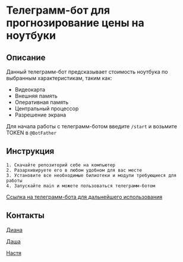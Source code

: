 # Телеграмм-бот для прогнозирование цены на ноутбуки
## Описание

Данный телеграмм-бот предсказывает стоимость ноутбука по выбранным характеристикам, таким как:

*  Видеокарта
*  Внешняя память
*  Оперативная память
*  Центральный процессор
*  Разрешение экрана

Для начала работы с телеграмм-ботом введите `/start` и возьмите TOKEN в `@BotFather`

## Инструкция
````
1. Скачайте репозиторий себе на компьютер
2. Разархивируете его в любом удобном для вас месте
3. Установите все необходимые билиотеки и модули требующиеся для работы
4. Запускайте main и можете пользоваться телеграмм-ботом
````

<a href="https://t.me/LaptopPriceBot">
<p> Ссылка на телеграмм-бота для дальнейшего использования </p>
  </a>

## Контакты
<a href="https://vk.com/di.gavr">
   <p> Диана </p>
  </a>
<a href="https://vk.com/di.grebbb">
   <p> Даша </p>
  </a>
<a href="https://vk.com/abvg0">
   <p> Настя </p>
  </a>
